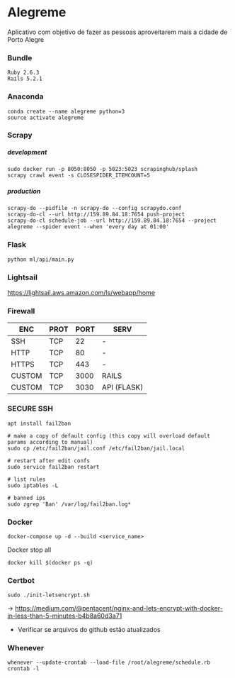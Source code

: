
# Alegreme
Aplicativo com objetivo de fazer as pessoas aproveitarem mais a cidade de Porto Alegre


### Bundle
    Ruby 2.6.3
    Rails 5.2.1


### Anaconda
    conda create --name alegreme python=3
    source activate alegreme

### Scrapy


##### development
    sudo docker run -p 8050:8050 -p 5023:5023 scrapinghub/splash
    scrapy crawl event -s CLOSESPIDER_ITEMCOUNT=5

##### production
    scrapy-do --pidfile -n scrapy-do --config scrapydo.conf
    scrapy-do-cl --url http://159.89.84.18:7654 push-project
    scrapy-do-cl schedule-job --url http://159.89.84.18:7654 --project alegreme --spider event --when 'every day at 01:00'


### Flask

    python ml/api/main.py

### Lightsail

https://lightsail.aws.amazon.com/ls/webapp/home

### Firewall

|ENC|PROT|PORT|SERV|
|--|--|--|--|
SSH| TCP| 22| -
HTTP | TCP | 80 | -
HTTPS | TCP | 443 | -
CUSTOM | TCP | 3000 | RAILS
CUSTOM | TCP | 3030 | API (FLASK)


### SECURE SSH

    apt install fail2ban

    # make a copy of default config (this copy will overload default params according to manual)
    sudo cp /etc/fail2ban/jail.conf /etc/fail2ban/jail.local

    # restart after edit confs
    sudo service fail2ban restart

    # list rules
    sudo iptables -L

    # banned ips
    sudo zgrep 'Ban' /var/log/fail2ban.log*


### Docker

    docker-compose up -d --build <service_name>
    
Docker stop all
    
    docker kill $(docker ps -q)

### Certbot
    sudo ./init-letsencrypt.sh

-> https://medium.com/@pentacent/nginx-and-lets-encrypt-with-docker-in-less-than-5-minutes-b4b8a60d3a71

* Verificar se arquivos do github estão atualizados


### Whenever
    whenever --update-crontab --load-file /root/alegreme/schedule.rb
    crontab -l

